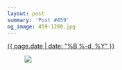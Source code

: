 ```yaml
---
layout: post
summary: 'Post #459'
og_image: 459-1280.jpg
---
```


<p>
 <time>
  <a href="/459">
   {{ page.date | date: "%B %-d, %Y" }}
  </a>
 </time>
 <a href="/459">
  <figure data-taken="1/10/2016">
   <img sizes="(min-width: 700px) 50vw, calc(100vw - 2rem)" src="{{ site.assets_url }}/459-640.jpg" srcset="{{ site.assets_url }}/459-1280.jpg 1280w, {{ site.assets_url }}/459-960.jpg 960w, {{ site.assets_url }}/459-640.jpg 640w, {{ site.assets_url }}/459-320.jpg 320w"/>
  </figure>
 </a>
</p>
